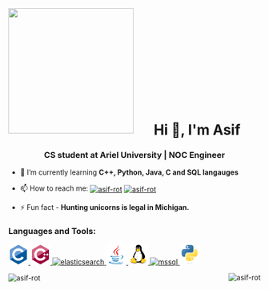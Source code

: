 <img align="left" width="250" height="250" src="https://user-images.githubusercontent.com/74010095/118391998-d785d800-b63f-11eb-914e-b6098c5d2a0c.png">
<br><br><br><br><br><br><br><br><br><br><br>
<h1 align="center">Hi 👋, I'm Asif</h1>
<h3 align="center">CS student at Ariel University | NOC Engineer</h3>

- 🌱 I’m currently learning **C++, Python, Java, C and SQL langauges**

- 📫 How to reach me: <a href="https://linkedin.com/in/asif-rot" target="blank"><img align="center" src="https://user-images.githubusercontent.com/74010095/118392719-a1e2ee00-b643-11eb-8f57-aed31feded47.png" alt="asif-rot" height="40" width="40" /></a>
<a href="mailto:asif.rot12@gmail.com" target="blank"><img align="center" src="https://user-images.githubusercontent.com/74010095/118392791-07cf7580-b644-11eb-8d2a-f8b42b7c1656.png" alt="asif-rot" height="42" width="42" /></a>
</p>

- ⚡ Fun fact - **Hunting unicorns is legal in Michigan.**


<h3 align="left">Languages and Tools:</h3>
<p align="left"> <a href="https://www.cprogramming.com/" target="_blank"> <img src="https://raw.githubusercontent.com/devicons/devicon/master/icons/c/c-original.svg" alt="c" width="40" height="40"/> </a> <a href="https://www.w3schools.com/cpp/" target="_blank"> <img src="https://raw.githubusercontent.com/devicons/devicon/master/icons/cplusplus/cplusplus-original.svg" alt="cplusplus" width="40" height="40"/> </a> <a href="https://www.elastic.co" target="_blank"> <img src="https://www.vectorlogo.zone/logos/elastic/elastic-icon.svg" alt="elasticsearch" width="40" height="40"/> </a> <a href="https://www.java.com" target="_blank"> <img src="https://raw.githubusercontent.com/devicons/devicon/master/icons/java/java-original.svg" alt="java" width="40" height="40"/> </a> <a href="https://www.linux.org/" target="_blank"> <img src="https://raw.githubusercontent.com/devicons/devicon/master/icons/linux/linux-original.svg" alt="linux" width="40" height="40"/> </a> <a href="https://www.microsoft.com/en-us/sql-server" target="_blank"> <img src="https://upload.wikimedia.org/wikipedia/he/3/39/Microsoft_SQL_server_logo.png" alt="mssql" width="40" height="40"/> </a> <a href="https://www.python.org" target="_blank"> <img src="https://raw.githubusercontent.com/devicons/devicon/master/icons/python/python-original.svg" alt="python" width="40" height="40"/> </a> </p>

<img align="center" src="https://github-readme-stats.vercel.app/api/top-langs?username=asif-rot&show_icons=true&theme=material-palenight&locale=en&layout=compact" alt="asif-rot" />

<img align="right" src="https://github-readme-stats.vercel.app/api?username=asif-rot&show_icons=true&theme=material-palenight&locale=en&layout=compact&line_height=20" alt="asif-rot"/>
